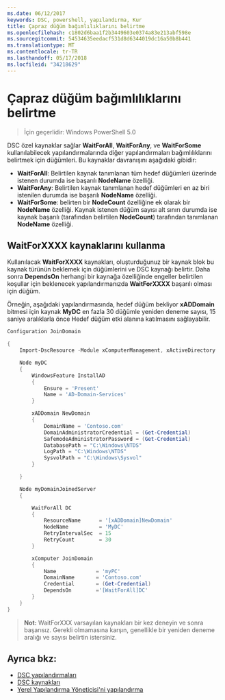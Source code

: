 ```yaml
---
ms.date: 06/12/2017
keywords: DSC, powershell, yapılandırma, Kur
title: Çapraz düğüm bağımlılıklarını belirtme
ms.openlocfilehash: c1802d6baa1f2b3449603e0374a83e213abf598e
ms.sourcegitcommit: 54534635eedacf531d8d6344019dc16a50b8b441
ms.translationtype: MT
ms.contentlocale: tr-TR
ms.lasthandoff: 05/17/2018
ms.locfileid: "34218629"
---
```

# <a name="specifying-cross-node-dependencies"></a>Çapraz düğüm bağımlılıklarını belirtme

> İçin geçerlidir: Windows PowerShell 5.0

DSC özel kaynaklar sağlar **WaitForAll**, **WaitForAny**, ve **WaitForSome** kullanılabilecek yapılandırmalarında diğer yapılandırmaları bağımlılıklarını belirtmek için düğümleri. Bu kaynaklar davranışını aşağıdaki gibidir:

* **WaitForAll**: Belirtilen kaynak tanımlanan tüm hedef düğümleri üzerinde istenen durumda ise başarılı **NodeName** özelliği.
* **WaitForAny**: Belirtilen kaynak tanımlanan hedef düğümleri en az biri istenilen durumda ise başarılı **NodeName** özelliği.
* **WaitForSome**: belirten bir **NodeCount** özelliğine ek olarak bir **NodeName** özelliği. Kaynak istenen düğüm sayısı alt sınırı durumda ise kaynak başarılı (tarafından belirtilen **NodeCount**) tarafından tanımlanan **NodeName** özelliği.

## <a name="using-waitforxxxx-resources"></a>WaitForXXXX kaynaklarını kullanma

Kullanılacak **WaitForXXXX** kaynakları, oluşturduğunuz bir kaynak blok bu kaynak türünün beklemek için düğümlerini ve DSC kaynağı belirtir. Daha sonra **DependsOn** herhangi bir kaynağa özelliğinde engeller belirtilen koşullar için beklenecek yapılandırmanızda **WaitForXXXX** başarılı olması için düğüm.

Örneğin, aşağıdaki yapılandırmasında, hedef düğüm bekliyor **xADDomain** bitmesi için kaynak **MyDC** en fazla 30 düğümle yeniden deneme sayısı, 15 saniye aralıklarla önce Hedef düğüm etki alanına katılmasını sağlayabilir.

```powershell
Configuration JoinDomain

{
    Import-DscResource -Module xComputerManagement, xActiveDirectory

    Node myDC
    {
        WindowsFeature InstallAD
        {
            Ensure = 'Present'
            Name = 'AD-Domain-Services'
        }

        xADDomain NewDomain
        {
            DomainName = 'Contoso.com'
            DomainAdministratorCredential = (Get-Credential)
            SafemodeAdministratorPassword = (Get-Credential)
            DatabasePath = "C:\Windows\NTDS"
            LogPath = "C:\Windows\NTDS"
            SysvolPath = "C:\Windows\Sysvol"
        }

    }

    Node myDomainJoinedServer
    {

        WaitForAll DC
        {
            ResourceName      = '[xADDomain]NewDomain'
            NodeName          = 'MyDC'
            RetryIntervalSec  = 15
            RetryCount        = 30
        }

        xComputer JoinDomain
        {
            Name             = 'myPC'
            DomainName       = 'Contoso.com'
            Credential       = (Get-Credential)
            DependsOn        ='[WaitForAll]DC'
        }
    }
}
```

>**Not:** WaitForXXX varsayılan kaynakları bir kez deneyin ve sonra başarısız. Gerekli olmamasına karşın, genellikle bir yeniden deneme aralığı ve sayısı belirtin istersiniz.

## <a name="see-also"></a>Ayrıca bkz:
* [DSC yapılandırmaları](configurations.md)
* [DSC kaynakları](resources.md)
* [Yerel Yapılandırma Yöneticisi'ni yapılandırma](metaConfig.md)